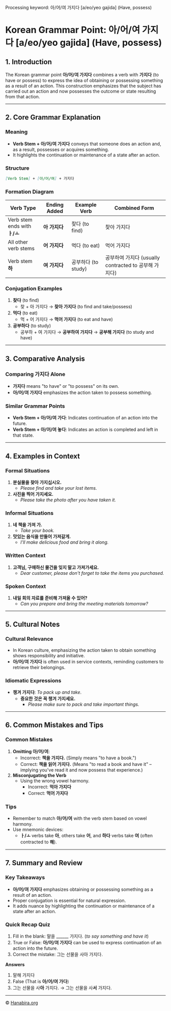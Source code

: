 Processing keyword: 아/어/여 가지다 [a/eo/yeo gajida] (Have, possess)
# Korean Grammar Point: 아/어/여 가지다 [a/eo/yeo gajida] (Have, possess)

## 1. Introduction
The Korean grammar point **아/어/여 가지다** combines a verb with **가지다** (to have or possess) to express the idea of obtaining or possessing something as a result of an action. This construction emphasizes that the subject has carried out an action and now possesses the outcome or state resulting from that action.

---
## 2. Core Grammar Explanation
### Meaning
- **Verb Stem + 아/어/여 가지다** conveys that someone does an action and, as a result, possesses or acquires something.
- It highlights the continuation or maintenance of a state after an action.
### Structure
```markdown
[Verb Stem] + [아/어/여] + 가지다
```
### Formation Diagram
| Verb Type                  | Ending Added       | Example Verb | Combined Form      |
|----------------------------|--------------------|--------------|--------------------|
| Verb stem ends with **ㅏ/ㅗ** | **아 가지다**       | 찾다 (to find) | 찾아 가지다        |
| All other verb stems       | **어 가지다**       | 먹다 (to eat) | 먹어 가지다        |
| Verb stem **하**           | **여 가지다**       | 공부하다 (to study) | 공부하여 가지다 (usually contracted to 공부해 가지다) |
### Conjugation Examples
1. **찾다** (to find)
   - 찾 + 아 가지다 → **찾아 가지다** (to find and take/possess)
2. **먹다** (to eat)
   - 먹 + 어 가지다 → **먹어 가지다** (to eat and have)
3. **공부하다** (to study)
   - 공부하 + 여 가지다 → **공부하여 가지다** → **공부해 가지다** (to study and have)
---
## 3. Comparative Analysis
### Comparing **가지다** Alone
- **가지다** means "to have" or "to possess" on its own.
- **아/어/여 가지다** emphasizes the action taken to possess something.
### Similar Grammar Points
- **Verb Stem + 아/어/여 가다**: Indicates continuation of an action into the future.
- **Verb Stem + 아/어/여 놓다**: Indicates an action is completed and left in that state.
---
## 4. Examples in Context
### Formal Situations
1. **분실물을 찾아 가지십시오.**
   - *Please find and take your lost items.*
2. **사진을 찍어 가지세요.**
   - *Please take the photo after you have taken it.*
### Informal Situations
1. **네 책을 가져 가.**
   - *Take your book.*
2. **맛있는 음식을 만들어 가져갈게.**
   - *I'll make delicious food and bring it along.*
### Written Context
1. **고객님, 구매하신 물건을 잊지 말고 가져가세요.**
   - *Dear customer, please don't forget to take the items you purchased.*
### Spoken Context
1. **내일 회의 자료를 준비해 가져올 수 있어?**
   - *Can you prepare and bring the meeting materials tomorrow?*
---
## 5. Cultural Notes
### Cultural Relevance
- In Korean culture, emphasizing the action taken to obtain something shows responsibility and initiative.
- **아/어/여 가지다** is often used in service contexts, reminding customers to retrieve their belongings.
### Idiomatic Expressions
- **챙겨 가지다**: *To pack up and take*.
  - **중요한 것은 꼭 챙겨 가지세요.**
    - *Please make sure to pack and take important things.*
---
## 6. Common Mistakes and Tips
### Common Mistakes
1. **Omitting 아/어/여**:
   - Incorrect: **책을 가지다.** (Simply means "to have a book.")
   - Correct: **책을 읽어 가지다.** (Means "to read a book and have it" – implying you've read it and now possess that experience.)
2. **Misconjugating the Verb**
   - Using the wrong vowel harmony.
     - Incorrect: **먹아 가지다**
     - Correct: **먹어 가지다**
### Tips
- Remember to match **아/어/여** with the verb stem based on vowel harmony.
- Use mnemonic devices:
  - **ㅏ/ㅗ** verbs take **아**, others take **어**, and **하다** verbs take **여** (often contracted to **해**).
---
## 7. Summary and Review
### Key Takeaways
- **아/어/여 가지다** emphasizes obtaining or possessing something as a result of an action.
- Proper conjugation is essential for natural expression.
- It adds nuance by highlighting the continuation or maintenance of a state after an action.
### Quick Recap Quiz
1. Fill in the blank: 말을 ______ 가지다. (*to say something and have it*)
2. True or False: **아/어/여 가지다** can be used to express continuation of an action into the future.
3. Correct the mistake: 그는 선물을 사아 가지다.

**Answers**
1. 말해 가지다
2. False (That is **아/어/여 가다**)
3. 그는 선물을 사**아** 가지다. → 그는 선물을 사**서** 가지다.


---
© [Hanabira.org](https://hanabira.org)

